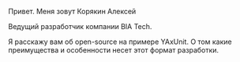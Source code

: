 
Привет. Меня зовут Корякин Алексей

Ведущий разработчик компании BIA Tech.


Я расскажу вам об open-source на примере YAxUnit. О том какие преимущества и особенности несет этот формат разработки.

